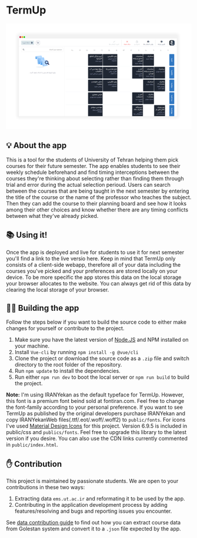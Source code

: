 <h1>TermUp</h1>
<p align="center">
	<img src="https://github.com/danamira/TermUp/blob/master/.github/Preview.png"/>
</p>
<h2>💡 About the app</h2>
<p>This is a tool for the students of University of Tehran helping them pick courses for their future semester. The app enables students to see their weekly schedule beforehand and find timing interceptions between the courses they're thinking about selecting rather than finding them through trial and error during the actual selection perioud. Users can search between the courses that are being taught in the next semester by entering the title of the course or the name of the professor who teaches the subject. Then they can add the course to their planning board and see how it looks among their other choices and know whether there are any timing conflicts between what they've already picked.</p>
<h2>📚 Using it!</h2>
    <p>Once the app is deployed and live for students to use it for next semester you'll find a link to the live versio here.</a> Keep in mind that TermUp only consists of a client-side webapp, therefore all of your data including the courses you've picked and your preferences are stored locally on your device. To be more specific the app stores this data on the local storage your browser allocates to the website. You can always get rid of this data by clearing the local storage of your browser.</p>
<h2>👩‍💻 Building the app</h2>
<p>Follow the steps below if you want to build the source code to either make changes for yourself or contribute to the project.
  <ol>
        <li>Make sure you have the latest version of <a href="https://nodejs.org">Node.JS</a> and NPM installed on your machine.</li>
        <li>Install <code>Vue-cli</code> by running <code>npm install -g @vue/cli</code></li>
        <li>Clone the project or download the source code as a <code>.zip</code> file and switch directory to the root folder of the repository.</li>
        <li>Run <code>npm update</code> to install the dependencies.</li>
        <li>Run either <code>npm run dev</code> to boot the local server or <code>npm run build</code> to build the project.
  </ol>
  <p><b>Note:</b>
  I'm using IRANYekan as the default typeface for TermUp. However, this font is a premium font beind sold at fontiran.com. Feel free to change the font-family according to your personal preference. If you want to see TermUp as published by the original developers purchase IRANYekan and copy IRANYekanWeb files(.ttf/.eot/.woff/.woff2) to <code>public/fonts</code>.
  For icons I've used <a href="https://materialdesignicons.com/" title="Material Design Icons Website">Material Design Icons</a> for this project. Version 6.9.5 is included in <cod>public/css</code> and  <code>publics/fonts</code>. Feel free to upgrade this library to the latest version if you desire. You can also use the CDN links currently commented in <code>public/index.html</code>.
  </p>
<h2>✋ Contribution</h2>
<p>This project is maintained by passionate students. We are open to your contributions in these two ways:</p>
<ol>
    <li>Extracting data <code>ems.ut.ac.ir</code> and reformating it to be used by the app.</li>
    <li>Contributing in the application development process by adding features/resolving and bugs and reporting issues you encounter.</li>
</ol>
<p>See <a href='#'>data contribution guide</a> to find out how you can extract course data from Golestan system and convert it to a <code>.json</code> file expected by the app.</p>